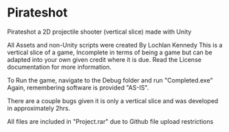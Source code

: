 # Pirateshot 
Pirateshot a 2D projectile shooter (vertical slice) made with Unity

All Assets and non-Unity scripts were created By Lochlan Kennedy
This is a vertical slice of a game, Incomplete in terms of being a game
but can be adapted into your own given credit where it is due. Read the License 
documentation for more information.

To Run the game, navigate to the Debug folder and run "Completed.exe"
Again, remembering software is provided "AS-IS".

There are a couple bugs given it is only a vertical slice and was developed in approximately 2hrs.

All files are included in "Project.rar" due to Github file upload restrictions

